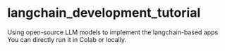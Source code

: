 # langchain_development_tutorial
Using open-source LLM models to implement the langchain-based apps
You can directly run it in Colab or locally.
